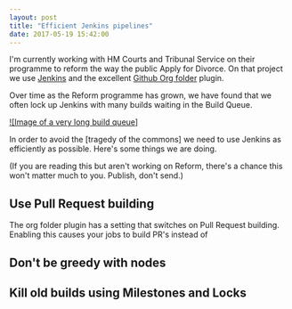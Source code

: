 ```yaml
---
layout: post
title: "Efficient Jenkins pipelines"
date: 2017-05-19 15:42:00
---
```


I'm currently working with HM Courts and Tribunal Service on their programme to
reform the way the public Apply for Divorce. On that project we use [Jenkins]
and the excellent [Github Org folder][gof-plugin] plugin.

Over time as the Reform programme has grown, we have found that we often lock 
up Jenkins with many builds waiting in the Build Queue.

[![Image of a very long build queue]][build-queue]

In order to avoid the [tragedy of the commons] we need to use Jenkins as 
efficiently as possible. Here's some things we are doing.

(If you are reading this but aren't working on Reform, there's a chance this 
won't matter much to you. Publish, don't send.)

## Use Pull Request building

The org folder plugin has a setting that switches on Pull Request building.
Enabling this causes your jobs to build PR's instead of 

## Don't be greedy with nodes

## Kill old builds using Milestones and Locks


<!--

Switch to pull request building

We are probably all doing this atm but it's worth stating, if you have branch building turned on and you don't delete your old branches then they will sit there wasting valuable compute resource.

In ansible-management/group_vars/role_jenkins.yml you need to ensure your org has ​buildPullRequests: true​.

E.g.:
  - name: 'probate'
    displayName: 'Probate'
    description: 'The Apply for Probate team repos'
    buildPullRequests: true

Don't be greedy with nodes

We have only 5 executors on Jenkins. Which means only 5 jobs can concurrently build at a time. If we write our jobs to allocate more nodes than they need that number quickly fills up and we go down to 2 or 3 jobs at a time.

If you are running a downstream job do not allocate a node while you run that build, e.g.:

node {
  stage('build') {
    .. do some building
  }

  stage('deploy') {
    build 'deploy-ansible'
  }
}

​In this example, your job will allocate a node, then the Deploy Ansible job will allocate a node. While you wait for the deployment to finish you will sit on that first node, doing nothing and wasting a slot someone else could use.

Instead do this:

node {
  stage('build') {
    .. do some building
  }
}
stage('deploy') {
  build 'deploy-ansible'
}

Now your job will release it's node and wait for the deploy job in a "flyweight executor" which costs near nothing.


Kill your old builds with Milestones and Locks

Having multiple copies of the same build, say the latest on master of Divorce Frontend running at the same time is a waste of resources. You only really care about the most recent job.

In divorce frontend we are using the milestone and lock plugins to do this:

milestone()
node {
  lock(resource: 'divorce-frontend-${env.BRANCH_NAME}', inverse_precedence: true) {
    .. do some long running things
    milestone()
  }
}

The first milestone causes builds in the same job to stack up and wait, passing in the order of the build number. The lock ensures that only 1 job can do things inside it at a time, favouring the most recent jobs thanks to the inverse_precedence. When a job successfully finishes the body of the job it will hit the second milestone, and cause any jobs waiting at the previous milestone to be killed.

We've wrapped this in to a throttle helper that you can use: 

throttle('build') {
  node {
    ...
    compile, test, etc.
    ...
  }
}

-->



[Jenkins]: https://jenkins.io/
[gof-plugin]: https://github.com/jenkinsci/github-organization-folder-plugin
[build-queue]: /assets/build-queue.png
